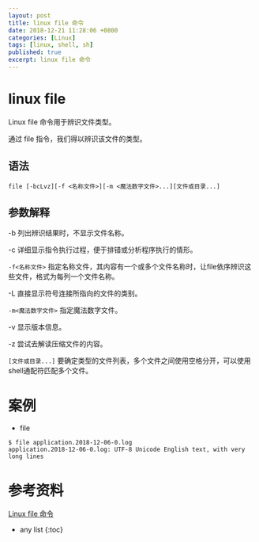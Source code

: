 ```yaml
---
layout: post
title: linux file 命令
date: 2018-12-21 11:28:06 +0800
categories: [Linux]
tags: [linux, shell, sh]
published: true
excerpt: linux file 命令
---
```


# linux file

Linux file 命令用于辨识文件类型。

通过 file 指令，我们得以辨识该文件的类型。

## 语法

```
file [-bcLvz][-f <名称文件>][-m <魔法数字文件>...][文件或目录...]
```

## 参数解释

-b 列出辨识结果时，不显示文件名称。

-c 详细显示指令执行过程，便于排错或分析程序执行的情形。

`-f<名称文件>` 指定名称文件，其内容有一个或多个文件名称时，让file依序辨识这些文件，格式为每列一个文件名称。

-L 直接显示符号连接所指向的文件的类别。

`-m<魔法数字文件>` 指定魔法数字文件。

-v 显示版本信息。

-z 尝试去解读压缩文件的内容。

`[文件或目录...]` 要确定类型的文件列表，多个文件之间使用空格分开，可以使用shell通配符匹配多个文件。

# 案例

- file 

```
$ file application.2018-12-06-0.log 
application.2018-12-06-0.log: UTF-8 Unicode English text, with very long lines
```

# 参考资料

[Linux file 命令](https://www.cnblogs.com/fps2tao/p/7698224.html)

* any list
{:toc}